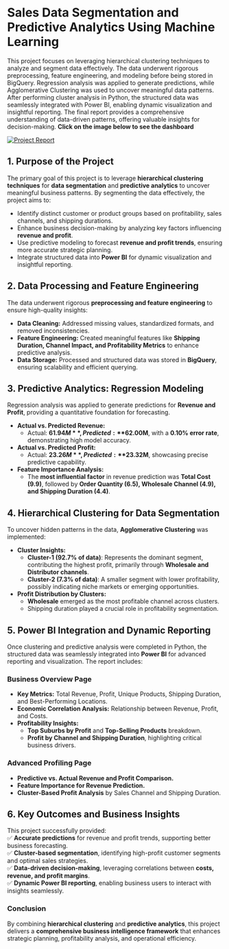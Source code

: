 # **Sales Data Segmentation and Predictive Analytics Using Machine Learning**  

This project focuses on leveraging hierarchical clustering techniques to analyze and segment data effectively. The data underwent rigorous preprocessing, feature engineering, and modeling before being stored in BigQuery. Regression analysis was applied to generate predictions, while Agglomerative Clustering was used to uncover meaningful data patterns. After performing cluster analysis in Python, the structured data was seamlessly integrated with Power BI, enabling dynamic visualization and insightful reporting. The final report provides a comprehensive understanding of data-driven patterns, offering valuable insights for decision-making. **Click on the image below to see the dashboard**

[![Project Report](https://github.com/user-attachments/assets/1ae770e6-4199-416a-ad63-ddab91cd6424)](https://app.powerbi.com/view?r=eyJrIjoiNDc3NzUzZjUtNmVlNy00NjIzLTlkZWItYzg1ZGI4MmViZjA3IiwidCI6IjhjMTI4NjJkLWZjYWYtNGEwNi05M2FjLTk0Yjk3YjVjZWQ1NSIsImMiOjEwfQ%3D%3D)

## **1. Purpose of the Project**  
The primary goal of this project is to leverage **hierarchical clustering techniques** for **data segmentation** and **predictive analytics** to uncover meaningful business patterns. By segmenting the data effectively, the project aims to:  

- Identify distinct customer or product groups based on profitability, sales channels, and shipping durations.  
- Enhance business decision-making by analyzing key factors influencing **revenue and profit**.  
- Use predictive modeling to forecast **revenue and profit trends**, ensuring more accurate strategic planning.  
- Integrate structured data into **Power BI** for dynamic visualization and insightful reporting.  

## **2. Data Processing and Feature Engineering**  
The data underwent rigorous **preprocessing and feature engineering** to ensure high-quality insights:  

- **Data Cleaning:** Addressed missing values, standardized formats, and removed inconsistencies.  
- **Feature Engineering:** Created meaningful features like **Shipping Duration, Channel Impact, and Profitability Metrics** to enhance predictive analysis.  
- **Data Storage:** Processed and structured data was stored in **BigQuery**, ensuring scalability and efficient querying.  

## **3. Predictive Analytics: Regression Modeling**  
Regression analysis was applied to generate predictions for **Revenue and Profit**, providing a quantitative foundation for forecasting.  

- **Actual vs. Predicted Revenue:**  
  - Actual: **$61.94M**, Predicted: **$62.00M**, with a **0.10% error rate**, demonstrating high model accuracy.  
- **Actual vs. Predicted Profit:**  
  - Actual: **$23.26M**, Predicted: **$23.32M**, showcasing precise predictive capability.  
- **Feature Importance Analysis:**  
  - The **most influential factor** in revenue prediction was **Total Cost (9.9)**, followed by **Order Quantity (6.5), Wholesale Channel (4.9), and Shipping Duration (4.4)**.  

## **4. Hierarchical Clustering for Data Segmentation**  
To uncover hidden patterns in the data, **Agglomerative Clustering** was implemented:  

- **Cluster Insights:**  
  - **Cluster-1 (92.7% of data)**: Represents the dominant segment, contributing the highest profit, primarily through **Wholesale and Distributor channels**.  
  - **Cluster-2 (7.3% of data)**: A smaller segment with lower profitability, possibly indicating niche markets or emerging opportunities.  
- **Profit Distribution by Clusters:**  
  - **Wholesale** emerged as the most profitable channel across clusters.  
  - Shipping duration played a crucial role in profitability segmentation.  

## **5. Power BI Integration and Dynamic Reporting**  
Once clustering and predictive analysis were completed in Python, the structured data was seamlessly integrated into **Power BI** for advanced reporting and visualization. The report includes:  

### **Business Overview Page**  
- **Key Metrics:** Total Revenue, Profit, Unique Products, Shipping Duration, and Best-Performing Locations.  
- **Economic Correlation Analysis:** Relationship between Revenue, Profit, and Costs.  
- **Profitability Insights:**  
  - **Top Suburbs by Profit** and **Top-Selling Products** breakdown.  
  - **Profit by Channel and Shipping Duration**, highlighting critical business drivers.  

### **Advanced Profiling Page**  
- **Predictive vs. Actual Revenue and Profit Comparison.**  
- **Feature Importance for Revenue Prediction.**  
- **Cluster-Based Profit Analysis** by Sales Channel and Shipping Duration.  

## **6. Key Outcomes and Business Insights**  
This project successfully provided:  
✅ **Accurate predictions** for revenue and profit trends, supporting better business forecasting.  
✅ **Cluster-based segmentation**, identifying high-profit customer segments and optimal sales strategies.  
✅ **Data-driven decision-making**, leveraging correlations between **costs, revenue, and profit margins**.  
✅ **Dynamic Power BI reporting**, enabling business users to interact with insights seamlessly.  

### **Conclusion**  
By combining **hierarchical clustering** and **predictive analytics**, this project delivers a **comprehensive business intelligence framework** that enhances strategic planning, profitability analysis, and operational efficiency.
